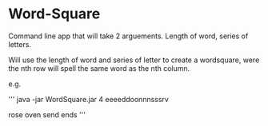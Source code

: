 # Word-Square

Command line app that will take 2 arguements. Length of word, series of letters.

Will use the length of word and series of letter to create a wordsquare, were the nth row will spell the same word as the nth column.

e.g.

'''
java -jar WordSquare.jar 4 eeeeddoonnnsssrv

rose
oven
send
ends
'''
